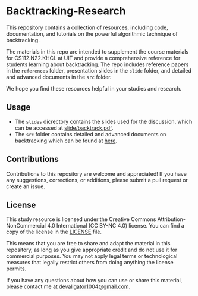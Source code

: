 # Backtracking-Research
This repository contains a collection of resources, including code, documentation, and tutorials on the powerful algorithmic technique of backtracking. 

The materials in this repo are intended to supplement the course materials for CS112.N22.KHCL at UIT and provide a comprehensive reference for students learning about backtracking. The repo includes reference papers in the `references` folder, presentation slides in the `slide` folder, and detailed and advanced documents in the `src` folder.

We hope you find these resources helpful in your studies and research.

## Usage
- The `slides` dicrectory contains the slides used for the discussion, which can be accessed at [slide/backtrack.pdf](slide/backtracking.pdf). 
- The `src` folder contains detailed and advanced documents on backtracking which can be found at [here](src/main.pdf).

## Contributions
Contributions to this repository are welcome and appreciated! If you have any suggestions, corrections, or additions, please submit a pull request or create an issue.

## License

This study resource is licensed under the Creative Commons Attribution-NonCommercial 4.0 International (CC BY-NC 4.0) license. You can find a copy of the license in the [LICENSE](LICENSE) file.

This means that you are free to share and adapt the material in this repository, as long as you give appropriate credit and do not use it for commercial purposes. You may not apply legal terms or technological measures that legally restrict others from doing anything the license permits.

If you have any questions about how you can use or share this material, please contact me at [devaligator1004@gmail.com](mailto:devaligator1004@gmail.com).
